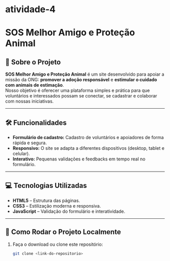 # atividade-4
# SOS Melhor Amigo e Proteção Animal

## 🌟 Sobre o Projeto
**SOS Melhor Amigo e Proteção Animal** é um site desenvolvido para apoiar a missão da ONG: **promover a adoção responsável** e **estimular o cuidado com animais de estimação**.  
Nosso objetivo é oferecer uma plataforma simples e prática para que voluntários e interessados possam se conectar, se cadastrar e colaborar com nossas iniciativas.  

---

## 🛠 Funcionalidades
- **Formulário de cadastro:** Cadastro de voluntários e apoiadores de forma rápida e segura.  
- **Responsivo:** O site se adapta a diferentes dispositivos (desktop, tablet e celular).  
- **Interativo:** Pequenas validações e feedbacks em tempo real no formulário.  

---

## 💻 Tecnologias Utilizadas
- **HTML5** – Estrutura das páginas.  
- **CSS3** – Estilização moderna e responsiva.  
- **JavaScript** – Validação do formulário e interatividade.  

---

## 🚀 Como Rodar o Projeto Localmente
1. Faça o download ou clone este repositório:  
   ```bash
   git clone <link-do-repositorio>

